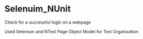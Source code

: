 # Selenuim_NUnit
Check for a successful login on  a webpage

Used Selenium and NTest
Page Object Model for Test Organization

